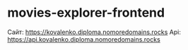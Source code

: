 # movies-explorer-frontend

Сайт: https://kovalenko.diploma.nomoredomains.rocks
Api: https://api.kovalenko.diploma.nomoredomains.rocks
